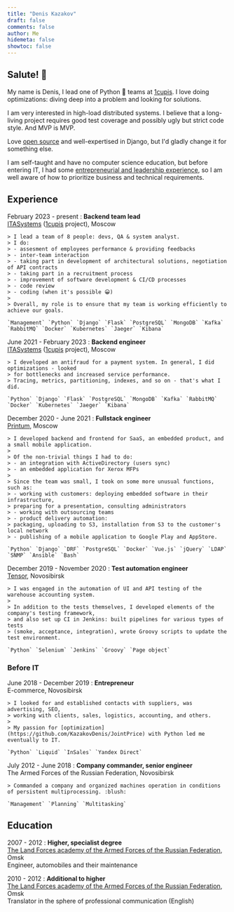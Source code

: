 ```yaml
---
title: "Denis Kazakov"
draft: false
comments: false
author: Me
hidemeta: false
showtoc: false
---
```


## Salute! 👋

My name is Denis, I lead one of Python :snake: teams at [1cupis](https://1cupis.ru). I love doing optimizations: 
diving deep into a problem and looking for solutions.

I am very interested in high-load distributed systems. I believe that a long-living project 
requires good test coverage and possibly ugly but strict code style. And MVP is MVP.
  
Love [open source](/projects/#-contributions-to-open-source) and well-expertised in Django, 
but I'd gladly change it for something else.   
  
I am self-taught and have no computer science education, but before entering IT, I had some 
[entrepreneurial and leadership experience](#before-it), so I am well aware of how 
to prioritize business and technical requirements.

## Experience

February 2023 - present
:   **Backend team lead**  
    [ITASystems](https://itasystems.ru) ([1cupis](https://1cupis.ru) project), Moscow

    > I lead a team of 8 people: devs, QA & system analyst.  
    > I do:
    > - assesment of employees performance & providing feedbacks    
    > - inter-team interaction
    > - taking part in development of architectural solutions, negotiation of API contracts
    > - taking part in a recruitment process
    > - improvement of software development & CI/CD processes
    > - code review
    > - coding (when it's possible 😀)
    > 
    > Overall, my role is to ensure that my team is working efficiently to achieve our goals.

    `Management` `Python` `Django` `Flask` `PostgreSQL` `MongoDB` `Kafka` `RabbitMQ` `Docker` `Kubernetes` `Jaeger` `Kibana`

June 2021 - February 2023
:   **Backend engineer**  
    [ITASystems](https://itasystems.ru) ([1cupis](https://1cupis.ru) project), Moscow  

    > I developed an antifraud for a payment system. In general, I did optimizations - looked 
    > for bottlenecks and increased service performance.   
    > Tracing, metrics, partitioning, indexes, and so on - that's what I did.

    `Python` `Django` `Flask` `PostgreSQL` `MongoDB` `Kafka` `RabbitMQ` `Docker` `Kubernetes` `Jaeger` `Kibana`

December 2020 - June 2021
:   **Fullstack engineer**  
    [Printum](https://printum.io), Moscow  

    > I developed backend and frontend for SaaS, an embedded product, and a small mobile application.
    >
    > Of the non-trivial things I had to do:
    > - an integration with ActiveDirectory (users sync)
    > - an embedded application for Xerox MFPs
    > 
    > Since the team was small, I took on some more unusual functions, such as: 
    > - working with customers: deploying embedded software in their infrastructure,
    > preparing for a presentation, consulting administrators
    > - working with outsourcing teams
    > - product delivery automation: 
    > packaging, uploading to S3, installation from S3 to the customer's local network
    > - publishing of a mobile application to Google Play and AppStore.
    
    `Python` `Django` `DRF` `PostgreSQL` `Docker` `Vue.js` `jQuery` `LDAP` `SNMP` `Ansible` `Bash`

December 2019 - November 2020
:   **Test automation engineer**  
    [Tensor](https://tensor.ru), Novosibirsk

    > I was engaged in the automation of UI and API testing of the warehouse accounting system.
    >
    > In addition to the tests themselves, I developed elements of the company's testing framework, 
    > and also set up CI in Jenkins: built pipelines for various types of tests 
    > (smoke, acceptance, integration), wrote Groovy scripts to update the test environment.
 
    `Python` `Selenium` `Jenkins` `Groovy` `Page object`

### Before IT

June 2018 - December 2019
:   **Entrepreneur**  
    E-commerce, Novosibirsk  

    > I looked for and established contacts with suppliers, was advertising, SEO, 
    > working with clients, sales, logistics, accounting, and others.
    >
    > My passion for [optimization](https://github.com/KazakovDenis/JointPrice) with Python led me eventually to IT.

    `Python` `Liquid` `InSales` `Yandex Direct`

July 2012 - June 2018
:   **Company commander, senior engineer**  
    The Armed Forces of the Russian Federation, Novosibirsk  

    > Commanded a company and organized machines operation in conditions of persistent multiprocessing. :blush:

    `Management` `Planning` `Multitasking`

## Education

2007 - 2012
:   **Higher, specialist degree**  
    [The Land Forces academy of the Armed Forces of the Russian Federation](https://omsk.vamto.mil.ru/), Omsk  
    Engineer, automobiles and their maintenance

2010 - 2012
:   **Additional to higher**  
    [The Land Forces academy of the Armed Forces of the Russian Federation](https://omsk.vamto.mil.ru/), Omsk  
    Translator in the sphere of professional communication (English)
